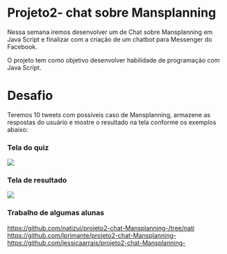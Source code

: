 # Projeto2- chat sobre Mansplanning
Nessa semana iremos desenvolver um de Chat sobre Mansplanning em Java Script e finalizar com a criação de um  chatbot para Messenger  do Facebook.   

O projeto tem como objetivo desenvolver habilidade de programação com Java Script. 

# Desafio

Teremos 10 tweets com possíveis caso de Mansplanning,  armazene as respostas do usuário e mostre o resultado na tela conforme os exemplos abaixo:

### Tela do quiz
![](https://raw.githubusercontent.com/reprograma/projeto2-chat-Mansplanning-/master/assets/img/tela-quiz/tela%20do%20quiz.png)

### Tela de resultado 
![](https://raw.githubusercontent.com/reprograma/projeto2-chat-Mansplanning-/master/assets/img/tela-quiz/resultado.png)

### Trabalho de algumas alunas 
https://github.com/natizui/projeto2-chat-Mansplanning-/tree/nati
https://github.com/lprimante/projeto2-chat-Mansplanning-
https://github.com/jessicaarrais/projeto2-chat-Mansplanning-
